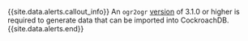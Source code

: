 {{site.data.alerts.callout_info}}
An `ogr2ogr` [version](cluster-settings.html#setting-version) of 3.1.0 or higher is required to generate data that can be imported into CockroachDB.
{{site.data.alerts.end}}
